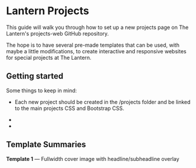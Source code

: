 # Lantern Projects

This guide will walk you through how to set up a new projects page on The Lantern's projects-web GitHub repository.

The hope is to have several pre-made templates that can be used, with maybe a little modifications, to create interactive and responsive websites for special projects at The Lantern.

## Getting started

Some things to keep in mind:

* Each new project should be created in the /projects folder and be linked to the main projects CSS and Bootstrap CSS.

* 

*

## Template Summaries

**Template 1** — Fullwidth cover image with headline/subheadline overlay